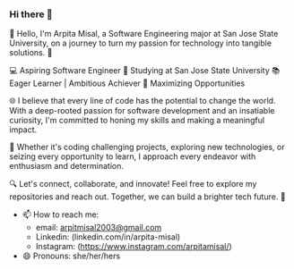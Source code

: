 ### Hi there 👋

<!--
**arpitamisal/arpitamisal** is a ✨ _special_ ✨ repository because its `README.md` (this file) appears on your GitHub profile.

Here are some ideas to get you started:

- 🔭 I’m currently working on ...
- 🌱 I’m currently learning ...
- 👯 I’m looking to collaborate on ...
- 🤔 I’m looking for help with ...
- 💬 Ask me about ...
- 📫 How to reach me: ...
- 😄 Pronouns: ...
- ⚡ Fun fact: ...
-->

👋 Hello, I'm Arpita Misal, a Software Engineering major at San Jose State University, on a journey to turn my passion for technology into tangible solutions. 🚀

💻 Aspiring Software Engineer
🏫 Studying at San Jose State University
📚 Eager Learner | Ambitious Achiever
🌟 Maximizing Opportunities

🌐 I believe that every line of code has the potential to change the world. With a deep-rooted passion for software development and an insatiable curiosity, I'm committed to honing my skills and making a meaningful impact.

🚀 Whether it's coding challenging projects, exploring new technologies, or seizing every opportunity to learn, I approach every endeavor with enthusiasm and determination.

🔍 Let's connect, collaborate, and innovate! Feel free to explore my repositories and reach out. Together, we can build a brighter tech future. 🌠

- 📫 How to reach me:
    - email: arpitmisal2003@gmail.com
    - Linkedin: (linkedin.com/in/arpita-misal)
    - Instagram: (https://www.instagram.com/arpitamisal/)
- 😄 Pronouns: she/her/hers
